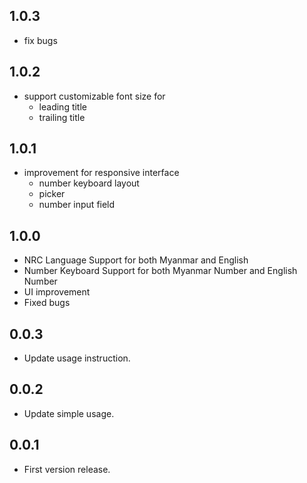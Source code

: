## 1.0.3
* fix bugs

## 1.0.2
* support customizable font size for
    - leading title
    - trailing title

## 1.0.1
* improvement for responsive interface
    - number keyboard layout
    - picker
    - number input field

## 1.0.0
* NRC Language Support for both Myanmar and English
* Number Keyboard Support for both Myanmar Number and English Number
* UI improvement
* Fixed bugs

## 0.0.3
* Update usage instruction.

## 0.0.2
* Update simple usage.

## 0.0.1
* First version release.
